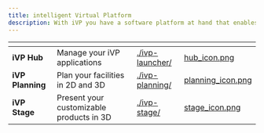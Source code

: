 ```yaml
---
title: intelligent Virtual Platform
description: With iVP you have a software platform at hand that enables the visual planning and configuration of machines and system concepts.
---
```


<!-- Table layout with 3 cards -->
<table data-view="cards">
    <thead>
        <tr>
            <th></th>
            <th></th>
            <th data-hidden data-card-target data-type="content-ref"></th>
            <th data-hidden data-card-cover data-type="files"></th>
        </tr>
    </thead>
    <tbody>
        <tr>
            <td>
                <strong>iVP Hub</strong>
            </td>
            <td>
                Manage your iVP applications
            </td>
            <td>
                <a href="./ivp-launcher/README.md">./ivp-launcher/</a>
            </td>
            <td>
                <a href="../.gitbook/assets/hub_icon.png">hub_icon.png</a>
            </td>
        </tr>
        <tr>
            <td>
                <strong>iVP Planning</strong>
            </td>
            <td>
                Plan your facilities in 2D and 3D
            </td>
            <td>
                <a href="./ivp-planning/README.md">./ivp-planning/</a>
            </td>
            <td>
                <a href="">planning_icon.png</a>
            </td>
        </tr>
        <tr>
            <td>
                <strong>iVP Stage</strong>
            </td>
            <td>
                Present your customizable products in 3D
            </td>
            <td>
                <a href="./ivp-stage/README.md">./ivp-stage/</a>
            </td>
            <td>
                <a href="">stage_icon.png</a>
            </td>
        </tr>
    </tbody>
</table>

<!--
## Our applications

* [iVP Hub](/home/ivp-launcher/)
* [iVP Planning](/home/ivp-planning/)
* [iVP Stage](/home/ivp-stage/)
-->